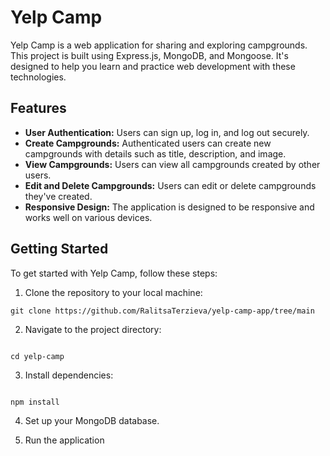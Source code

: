 # Yelp Camp

Yelp Camp is a web application for sharing and exploring campgrounds. This project is built using Express.js, MongoDB, and Mongoose. It's designed to help you learn and practice web development with these technologies.

## Features

- **User Authentication:** Users can sign up, log in, and log out securely.
- **Create Campgrounds:** Authenticated users can create new campgrounds with details such as title, description, and image.
- **View Campgrounds:** Users can view all campgrounds created by other users.
- **Edit and Delete Campgrounds:** Users can edit or delete campgrounds they've created.
- **Responsive Design:** The application is designed to be responsive and works well on various devices.

## Getting Started

To get started with Yelp Camp, follow these steps:

1. Clone the repository to your local machine:

```
git clone https://github.com/RalitsaTerzieva/yelp-camp-app/tree/main

```

2. Navigate to the project directory:

```

cd yelp-camp

```

3. Install dependencies:

```

npm install

```

4. Set up your MongoDB database.

5. Run the application

